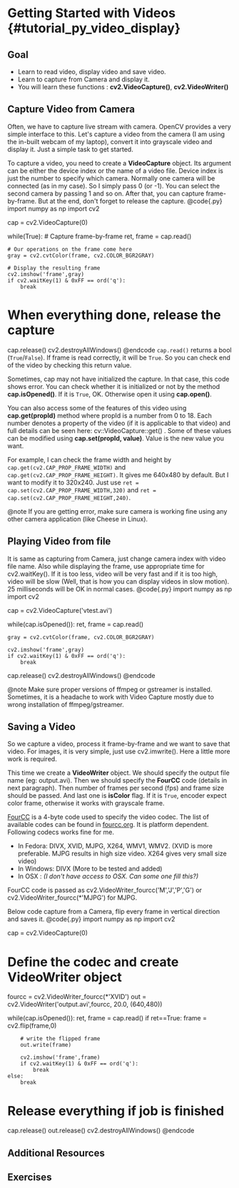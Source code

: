 Getting Started with Videos {#tutorial_py_video_display}
===========================

Goal
----

-   Learn to read video, display video and save video.
-   Learn to capture from Camera and display it.
-   You will learn these functions : **cv2.VideoCapture()**, **cv2.VideoWriter()**

Capture Video from Camera
-------------------------

Often, we have to capture live stream with camera. OpenCV provides a very simple interface to this.
Let's capture a video from the camera (I am using the in-built webcam of my laptop), convert it into
grayscale video and display it. Just a simple task to get started.

To capture a video, you need to create a **VideoCapture** object. Its argument can be either the
device index or the name of a video file. Device index is just the number to specify which camera.
Normally one camera will be connected (as in my case). So I simply pass 0 (or -1). You can select
the second camera by passing 1 and so on. After that, you can capture frame-by-frame. But at the
end, don't forget to release the capture.
@code{.py}
import numpy as np
import cv2

cap = cv2.VideoCapture(0)

while(True):
    # Capture frame-by-frame
    ret, frame = cap.read()

    # Our operations on the frame come here
    gray = cv2.cvtColor(frame, cv2.COLOR_BGR2GRAY)

    # Display the resulting frame
    cv2.imshow('frame',gray)
    if cv2.waitKey(1) & 0xFF == ord('q'):
        break

# When everything done, release the capture
cap.release()
cv2.destroyAllWindows()
@endcode
`cap.read()` returns a bool (`True`/`False`). If frame is read correctly, it will be `True`. So you can
check end of the video by checking this return value.

Sometimes, cap may not have initialized the capture. In that case, this code shows error. You can
check whether it is initialized or not by the method **cap.isOpened()**. If it is `True`, OK.
Otherwise open it using **cap.open()**.

You can also access some of the features of this video using **cap.get(propId)** method where propId
is a number from 0 to 18. Each number denotes a property of the video (if it is applicable to that
video) and full details can be seen here: cv::VideoCapture::get() .
Some of these values can be modified using **cap.set(propId, value)**. Value is the new value you
want.

For example, I can check the frame width and height by `cap.get(cv2.CAP_PROP_FRAME_WIDTH)` and `cap.get(cv2.CAP_PROP_FRAME_HEIGHT)`. It gives me
640x480 by default. But I want to modify it to 320x240. Just use `ret = cap.set(cv2.CAP_PROP_FRAME_WIDTH,320)` and
`ret = cap.set(cv2.CAP_PROP_FRAME_HEIGHT,240)`.

@note If you are getting error, make sure camera is working fine using any other camera application
(like Cheese in Linux).

Playing Video from file
-----------------------

It is same as capturing from Camera, just change camera index with video file name. Also while
displaying the frame, use appropriate time for cv2.waitKey(). If it is too less, video will be very
fast and if it is too high, video will be slow (Well, that is how you can display videos in slow
motion). 25 milliseconds will be OK in normal cases.
@code{.py}
import numpy as np
import cv2

cap = cv2.VideoCapture('vtest.avi')

while(cap.isOpened()):
    ret, frame = cap.read()

    gray = cv2.cvtColor(frame, cv2.COLOR_BGR2GRAY)

    cv2.imshow('frame',gray)
    if cv2.waitKey(1) & 0xFF == ord('q'):
        break

cap.release()
cv2.destroyAllWindows()
@endcode

@note Make sure proper versions of ffmpeg or gstreamer is installed. Sometimes, it is a headache to
work with Video Capture mostly due to wrong installation of ffmpeg/gstreamer.

Saving a Video
--------------

So we capture a video, process it frame-by-frame and we want to save that video. For images, it is
very simple, just use cv2.imwrite(). Here a little more work is required.

This time we create a **VideoWriter** object. We should specify the output file name (eg:
output.avi). Then we should specify the **FourCC** code (details in next paragraph). Then number of
frames per second (fps) and frame size should be passed. And last one is **isColor** flag. If it is
`True`, encoder expect color frame, otherwise it works with grayscale frame.

[FourCC](http://en.wikipedia.org/wiki/FourCC) is a 4-byte code used to specify the video codec. The
list of available codes can be found in [fourcc.org](http://www.fourcc.org/codecs.php). It is
platform dependent. Following codecs works fine for me.

-   In Fedora: DIVX, XVID, MJPG, X264, WMV1, WMV2. (XVID is more preferable. MJPG results in high
    size video. X264 gives very small size video)
-   In Windows: DIVX (More to be tested and added)
-   In OSX : *(I don't have access to OSX. Can some one fill this?)*

FourCC code is passed as cv2.VideoWriter_fourcc('M','J','P','G') or
cv2.VideoWriter_fourcc(\*'MJPG') for MJPG.

Below code capture from a Camera, flip every frame in vertical direction and saves it.
@code{.py}
import numpy as np
import cv2

cap = cv2.VideoCapture(0)

# Define the codec and create VideoWriter object
fourcc = cv2.VideoWriter_fourcc(*'XVID')
out = cv2.VideoWriter('output.avi',fourcc, 20.0, (640,480))

while(cap.isOpened()):
    ret, frame = cap.read()
    if ret==True:
        frame = cv2.flip(frame,0)

        # write the flipped frame
        out.write(frame)

        cv2.imshow('frame',frame)
        if cv2.waitKey(1) & 0xFF == ord('q'):
            break
    else:
        break

# Release everything if job is finished
cap.release()
out.release()
cv2.destroyAllWindows()
@endcode

Additional Resources
--------------------

Exercises
---------

